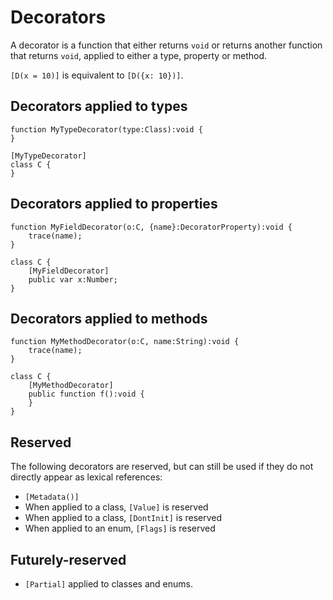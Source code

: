 # Decorators

A decorator is a function that either returns `void` or returns another function that returns `void`, applied to either a type, property or method.

`[D(x = 10)]` is equivalent to `[D({x: 10})]`.

## Decorators applied to types

```
function MyTypeDecorator(type:Class):void {
}

[MyTypeDecorator]
class C {
}
```

## Decorators applied to properties

```
function MyFieldDecorator(o:C, {name}:DecoratorProperty):void {
    trace(name);
}

class C {
    [MyFieldDecorator]
    public var x:Number;
}
```

## Decorators applied to methods

```
function MyMethodDecorator(o:C, name:String):void {
    trace(name);
}

class C {
    [MyMethodDecorator]
    public function f():void {
    }
}
```

## Reserved

The following decorators are reserved, but can still be used if they do not directly appear as lexical references:

- `[Metadata()]`
- When applied to a class, `[Value]` is reserved
- When applied to a class, `[DontInit]` is reserved
- When applied to an enum, `[Flags]` is reserved

## Futurely-reserved

- `[Partial]` applied to classes and enums.